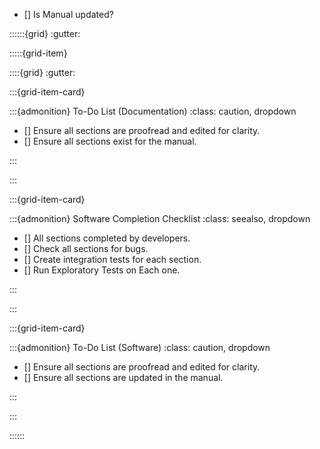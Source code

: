 

- [] Is Manual updated?

::::::{grid} 
:gutter: 

:::::{grid-item}


::::{grid} 
:gutter: 


:::{grid-item-card} 

:::{admonition} To-Do List (Documentation)
:class: caution, dropdown

- [] Ensure all sections are proofread and edited for clarity.
- [] Ensure all sections exist for the manual.

:::


:::

:::{grid-item-card} 


:::{admonition} Software Completion Checklist
:class: seealso, dropdown

- [] All sections completed by developers.
- [] Check all sections for bugs. 
- [] Create integration tests for each section. 
- [] Run Exploratory Tests on Each one. 

:::

:::

:::{grid-item-card} 

:::{admonition} To-Do List (Software)
:class: caution, dropdown

- [] Ensure all sections are proofread and edited for clarity.
- [] Ensure all sections are updated in the manual.

:::


:::


::::::

